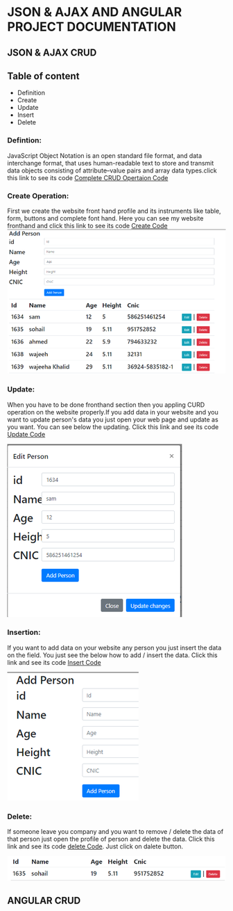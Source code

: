 # JSON & AJAX AND ANGULAR PROJECT DOCUMENTATION
## JSON & AJAX CRUD
## Table of content
-    Definition
-    Create 
-    Update
-    Insert
-    Delete
### Defintion:
JavaScript Object Notation is an open standard file format, and data interchange  format, that
            uses human-readable text to store and transmit data objects consisting of attribute–value pairs
            and array data types.click this link to see its code [Complete CRUD Opertaion Code](Lab6.txt)

### Create Operation:
First we create the website front hand profile and its instruments like table, form, 
                    buttons and complete font hand. Here you can see my website fronthand and 
click this link to see its code [Create Code](create.txt)
![](fronthand.PNG)

### Update:
When you have to be done fronthand section then you appling CURD operation on the website properly.If you add data in 
your website and you want to update person's data you just open your web page and update as you want. You can see below the 
updating. Click this link and see its code [Update Code](updating.txt)

![](update.PNG)
### Insertion:
If you want to add data on your website any person you just insert the data on the field. You just see the below how to 
add / insert the data. Click this link and see its code [Insert Code](insert.txt)

![](insert.PNG)

### Delete:
If someone leave you company and you want to remove / delete the data of that person just open the profile of person and delete 
the data. Click this link and see its code [delete Code](delete.txt). Just click on dalete button.

![](delete.PNG)








## ANGULAR CRUD



